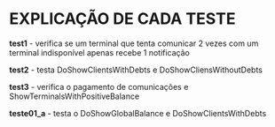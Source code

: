 # EXPLICAÇÃO DE CADA TESTE

**test1** - verifica se um terminal que tenta comunicar 2 vezes com um terminal indisponível apenas recebe 1 notificação

**test2** - testa DoShowClientsWithDebts e DoShowCliensWithoutDebts

**test3** - verifica o pagamento de comunicações e ShowTerminalsWithPositiveBalance

**teste01_a** - testa o DoShowGlobalBalance e DoShowClientsWithDebts
